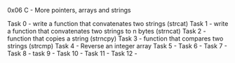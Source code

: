 0x06 C - More pointers, arrays and strings

Task 0 - write a function that convatenates two strings (strcat)
Task 1 - write a function that convatenates two strings to n bytes (strncat)
Task 2 - function that copies a string (strncpy)
Task 3 - function that compares two strings (strcmp)
Task 4 - Reverse an integer array
Task 5 -
Task 6 -
Task 7 -
Task 8 -
task 9 -
Task 10 -
Task 11 -
Task 12 -
